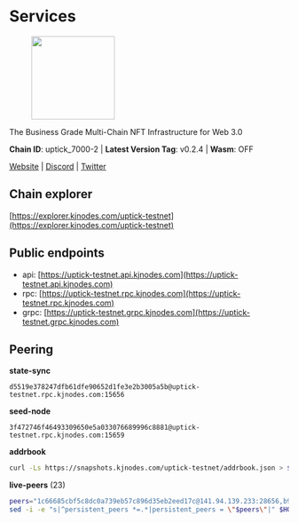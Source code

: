 # Services

<figure><img src="https://raw.githubusercontent.com/kj89/testnet_manuals/main/pingpub/logos/uptick.png" width="150" alt=""><figcaption></figcaption></figure>

The Business Grade Multi-Chain NFT Infrastructure for Web 3.0

**Chain ID**: uptick_7000-2 | **Latest Version Tag**: v0.2.4 | **Wasm**: OFF

[Website](https://uptick.network) | [Discord](https://discord.gg/UzeHS7fu5H) | [Twitter](https://twitter.com/uptickproject)




## Chain explorer
[https://explorer.kjnodes.com/uptick-testnet](https://explorer.kjnodes.com/uptick-testnet)

## Public endpoints

* api: [https://uptick-testnet.api.kjnodes.com](https://uptick-testnet.api.kjnodes.com)
* rpc: [https://uptick-testnet.rpc.kjnodes.com](https://uptick-testnet.rpc.kjnodes.com)
* grpc: [https://uptick-testnet.grpc.kjnodes.com](https://uptick-testnet.grpc.kjnodes.com)

## Peering

**state-sync**

```text
d5519e378247dfb61dfe90652d1fe3e2b3005a5b@uptick-testnet.rpc.kjnodes.com:15656
```

**seed-node**

```text
3f472746f46493309650e5a033076689996c8881@uptick-testnet.rpc.kjnodes.com:15659
```

**addrbook**
```bash
curl -Ls https://snapshots.kjnodes.com/uptick-testnet/addrbook.json > $HOME/.uptickd/config/addrbook.json
```

**live-peers** (23)
```bash
peers="1c66685cbf5c8dc0a739eb57c896d35eb2eed17c@141.94.139.233:28656,b9e0210809b9dfc9cd299c6e83116d7fa45c6e27@65.109.68.93:46656,d6aad702ecfed6c5e76e2f25dea6b921c3cd7857@154.12.242.252:31656,eb5a3112a64944e2bd701ff8aa99ab95209c6310@185.198.27.110:26656,6af07daddb8a57c01d05d8c0894f8293a41090d0@185.245.183.122:26656,d8777278648d8fc93800692a8b96a7f104df4f9a@194.163.135.127:26656,d5519e378247dfb61dfe90652d1fe3e2b3005a5b@65.109.68.190:15656,6b5375296e81501b0db0a34a7a04f39520400214@65.108.45.200:27565,b9d3fe835ded0b93c39befad43fb3c4964ae740f@91.195.101.100:26656,b483acbcae7ccd1244f588144245e9d1124c3de5@88.99.56.200:26666,962d620d21ce5caba3e765501dd9b309cfac234f@78.31.64.11:26356,b14b4e3a46180eccf00d816aed5338db925e2237@185.225.191.149:26656,af5262526a0800a29a0a7194e1488a9fa62d0005@195.3.223.208:26656,f06b6a57001440bf3507ba2f09a3010f6d50080b@135.181.133.37:29656,0afb5ce897e69eec34fb32bf87f4a2f93f79e0b3@65.109.65.210:30656,07df6fd3f41c4bda761931831439ab248eb3dae4@91.223.3.190:55056,0aee682fb3453170737149203e5c23d2e0c46058@142.132.253.112:15656,e8704845eaa0f3d39fcdc9c4065f3beb344384db@142.132.152.46:27656,2763c95b0c9b0b31c312b06d6ae6887968fb9830@194.163.154.224:26656,75aa14851ff12bd4825fe5679958dc278086e2b9@95.216.14.72:34656,8096fef589ead4cd3a1aef83110b0241e63d5747@38.242.239.25:26656,0105e6bcc1d69031d27817110050319446101362@65.108.197.178:31656,5368bc0c12a7bfd9d69ba192b06f2be97d28e7ef@185.239.209.56:31656"
sed -i -e "s|^persistent_peers *=.*|persistent_peers = \"$peers\"|" $HOME/.uptickd/config/config.toml
```
